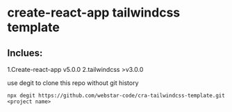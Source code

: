 # create-react-app tailwindcss template

## Inclues:
1.Create-react-app v5.0.0
2.tailwindcss >v3.0.0


use degit to clone this repo without git history

`npx degit https://github.com/webstar-code/cra-tailwindcss-template.git <project name>`
